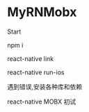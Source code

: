 # MyRNMobx
Start
 
npm i

react-native link

react-native run-ios

遇到错误,安装各种库和依赖

react-native MOBX 初试
